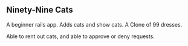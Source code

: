 ## Ninety-Nine Cats

A beginner rails app. Adds cats and show cats. A Clone of 99 dresses.

Able to rent out cats, and able to approve or deny requests.